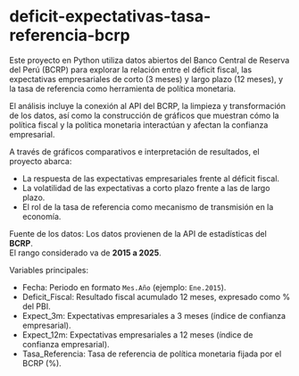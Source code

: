 # deficit-expectativas-tasa-referencia-bcrp

Este proyecto en Python utiliza datos abiertos del Banco Central de Reserva del Perú (BCRP) para explorar la relación entre el déficit fiscal, las expectativas empresariales de corto (3 meses) y largo plazo (12 meses), y la tasa de referencia como herramienta de política monetaria.  

El análisis incluye la conexión al API del BCRP, la limpieza y transformación de los datos, así como la construcción de gráficos que muestran cómo la política fiscal y la política monetaria interactúan y afectan la confianza empresarial.  

A través de gráficos comparativos e interpretación de resultados, el proyecto abarca:  
- La respuesta de las expectativas empresariales frente al déficit fiscal.  
- La volatilidad de las expectativas a corto plazo frente a las de largo plazo.  
- El rol de la tasa de referencia como mecanismo de transmisión en la economía.  

Fuente de los datos:
Los datos provienen de la API de estadísticas del **BCRP**.  
El rango considerado va de **2015 a 2025**.

Variables principales:
- Fecha: Periodo en formato `Mes.Año` (ejemplo: `Ene.2015`).  
- Deficit_Fiscal: Resultado fiscal acumulado 12 meses, expresado como % del PBI.  
- Expect_3m: Expectativas empresariales a 3 meses (índice de confianza empresarial).  
- Expect_12m: Expectativas empresariales a 12 meses (índice de confianza empresarial).  
- Tasa_Referencia: Tasa de referencia de política monetaria fijada por el BCRP (%).  

